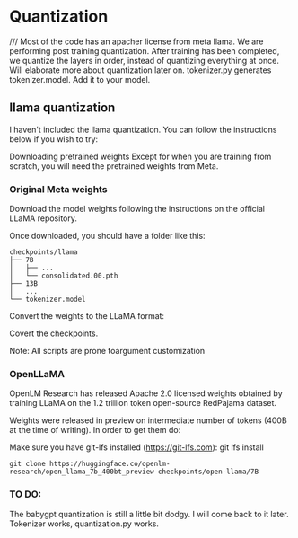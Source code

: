 # Quantization
/// Most of the code has an apacher license from meta llama.
We are performing post training quantization. After training has been completed, we quantize the layers in order, instead of quantizing everything at once. Will elaborate more about quantization later on. tokenizer.py generates tokenizer.model. Add it to your model.

## llama quantization

I haven't included the llama quantization. You can follow the instructions below if you wish to try:

Downloading pretrained weights
Except for when you are training from scratch, you will need the pretrained weights from Meta.

### Original Meta weights
Download the model weights following the instructions on the official LLaMA repository.

Once downloaded, you should have a folder like this:

```
checkpoints/llama
├── 7B
│   ├── ...
│   └── consolidated.00.pth
├── 13B
│   ...
└── tokenizer.model
```
Convert the weights to the LLaMA format:

Covert the checkpoints.

Note: All scripts are prone toargument customization

### OpenLLaMA
OpenLM Research has released Apache 2.0 licensed weights obtained by training LLaMA on the 1.2 trillion token open-source RedPajama dataset.

Weights were released in preview on intermediate number of tokens (400B at the time of writing). In order to get them do:

 Make sure you have git-lfs installed (https://git-lfs.com): git lfs install

```git clone https://huggingface.co/openlm-research/open_llama_7b_400bt_preview checkpoints/open-llama/7B```

### TO DO:

The babygpt quantization is still a little bit dodgy. I will come back to it later. Tokenizer works, quantization.py works.
